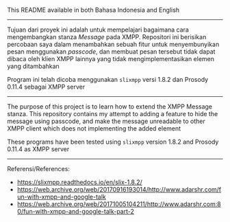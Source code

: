 This README available in both Bahasa Indonesia and English


----------


Tujuan dari proyek ini adalah untuk mempelajari bagaimana cara mengembangkan
stanza _Message_ pada XMPP. Repositori ini berisikan percobaan saya dalam
menambahkan sebuah fitur untuk menyembunyikan pesan menggunakan _passcode_, dan
membuat pesan tersebut tidak dapat dibaca oleh klien XMPP lainnya yang tidak
mengimplementasikan elemen yang ditambahkan


Program ini telah dicoba menggunakan `slixmpp` versi 1.8.2 dan Prosody 0.11.4
sebagai XMPP server


----------


The purpose of this project is to learn how to extend the XMPP Message stanza.
This repository contains my attempt to adding a feature to hide the message
using passcode, and make the message unreadable to other XMPP client which does
not implementing the added element

These programs have been tested using `slixmpp` version 1.8.2 and Prosody
0.11.4 as XMPP server


----------


Referensi/References:
- https://slixmpp.readthedocs.io/en/slix-1.8.2/
- https://web.archive.org/web/20170916193014/http://www.adarshr.com/fun-with-xmpp-and-google-talk
- https://web.archive.org/web/20171005104211/http://www.adarshr.com:80/fun-with-xmpp-and-google-talk-part-2
